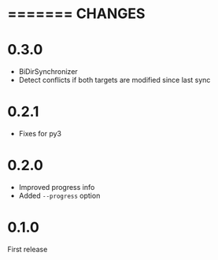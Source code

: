 =======
CHANGES
=======

0.3.0
=====
- BiDirSynchronizer
- Detect conflicts if both targets are modified since last sync

0.2.1
=====
- Fixes for py3

0.2.0
=====
- Improved progress info
- Added `--progress` option

0.1.0
=====
First release
